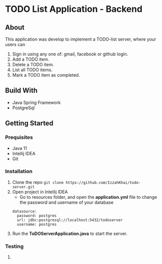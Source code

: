 # TODO List Application - Backend
## About
This application was develop to implement a TODO-list server, where your users can
1. Sign in using any one of: gmail, facebook or github login.
2. Add a TODO item.
3. Delete a TODO item.
4. List all TODO items.
5. Mark a TODO item as completed.

## Build With
* Java Spring Framework
* PostgreSql

## Getting Started
### Prequisites

  * Java 11
  * Intellij IDEA
  * Git

### Installation
  1. Clone the repo
    ```
     git clone https://github.com/IzzahKhai/todo-server.git
    ```
  2. Open project in Intellij IDEA
      * Go to resources folder, and open the **application.yml** file to change the password and username of your database
      ```   
      datasource:
        password: postgres
        url: jdbc:postgresql://localhost:5432/todoserver
        username: postgres
  3. Run the **ToDOServerApplication.java** to start the server.
  
  ### Testing
  1. 
     
